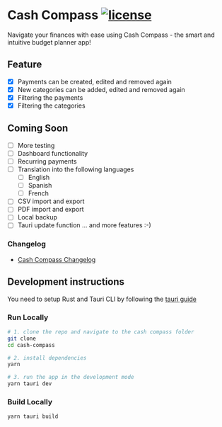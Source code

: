 # Cash Compass [![license](https://img.shields.io/github/license/DAVFoundation/captain-n3m0.svg?style=flat)](https://github.com/m-jacobi/cash-compass/blob/develop/LICENSE.md)

Navigate your finances with ease using Cash Compass - the smart and intuitive budget planner app!

## Feature

- [x] Payments can be created, edited and removed again
- [x] New categories can be added, edited and removed again
- [x] Filtering the payments
- [x] Filtering the categories

## Coming Soon

- [ ] More testing
- [ ] Dashboard functionality
- [ ] Recurring payments
- [ ] Translation into the following languages
  - [ ] English
  - [ ] Spanish
  - [ ] French
- [ ] CSV import and export
- [ ] PDF import and export
- [ ] Local backup
- [ ] Tauri update function
... and more features :-)

### Changelog

* [Cash Compass Changelog](CHANGELOG.md)

## Development instructions

You need to setup Rust and Tauri CLI by following the [tauri guide](https://tauri.app/v1/guides/getting-started/prerequisites/)

### Run Locally

```bash
# 1. clone the repo and navigate to the cash compass folder
git clone 
cd cash-compass

# 2. install dependencies
yarn

# 3. run the app in the development mode
yarn tauri dev
```

### Build Locally

```bash
yarn tauri build
```

